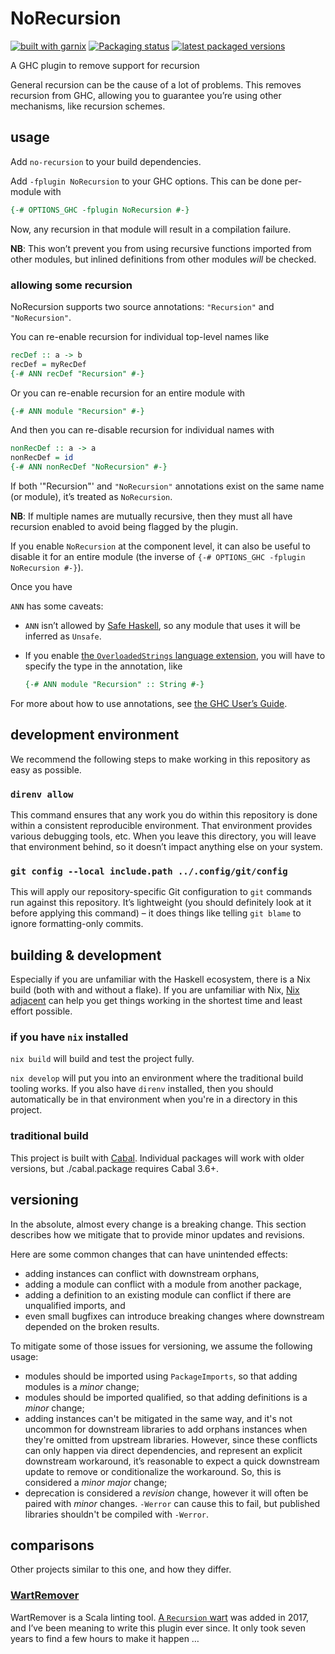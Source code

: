 # NoRecursion

[![built with garnix](https://img.shields.io/endpoint?url=https%3A%2F%2Fgarnix.io%2Fapi%2Fbadges%2Fsellout%2Fno-recursion)](https://garnix.io)
[![Packaging status](https://repology.org/badge/tiny-repos/haskell:no-recursion.svg)](https://repology.org/project/haskell:no-recursion/versions)
[![latest packaged versions](https://repology.org/badge/latest-versions/haskell:no-recursion.svg)](https://repology.org/project/haskell:no-recursion/versions)

A GHC plugin to remove support for recursion

General recursion can be the cause of a lot of problems. This removes recursion from GHC, allowing you to guarantee you’re using other mechanisms, like recursion schemes.

## usage

Add `no-recursion` to your build dependencies.

Add `-fplugin NoRecursion` to your GHC options. This can be done per-module with

```haskell
{-# OPTIONS_GHC -fplugin NoRecursion #-}
```

Now, any recursion in that module will result in a compilation failure.

**NB**: This won’t prevent you from using recursive functions imported from other modules, but inlined definitions from other modules _will_ be checked.

### allowing some recursion

NoRecursion supports two source annotations: `"Recursion"` and `"NoRecursion"`.

You can re-enable recursion for individual top-level names like

```haskell
recDef :: a -> b
recDef = myRecDef
{-# ANN recDef "Recursion" #-}
```

Or you can re-enable recursion for an entire module with

```haskell
{-# ANN module "Recursion" #-}
```

And then you can re-disable recursion for individual names with

```haskell
nonRecDef :: a -> a
nonRecDef = id
{-# ANN nonRecDef "NoRecursion" #-}
```

If both '"Recursion"' and `"NoRecursion"` annotations exist on the same name (or module), it’s treated as `NoRecursion`.


**NB**: If multiple names are mutually recursive, then they must all have recursion enabled to avoid being flagged by the plugin.

If you enable `NoRecursion` at the component level, it can also be useful to disable it for an entire module (the inverse of `{-# OPTIONS_GHC -fplugin NoRecursion #-}`).


Once you have

`ANN` has some caveats:

- `ANN` isn’t allowed by [Safe Haskell](https://downloads.haskell.org/ghc/latest/docs/users_guide/exts/safe_haskell.html), so any module that uses it will be inferred as `Unsafe`.
- If you enable [the `OverloadedStrings` language extension](https://downloads.haskell.org/ghc/latest/docs/users_guide/exts/overloaded_strings.html), you will have to specify the type in the annotation, like

  ```haskell
  {-# ANN module "Recursion" :: String #-}
  ```

For more about how to use annotations, see [the GHC User’s Guide](https://downloads.haskell.org/ghc/latest/docs/users_guide/extending_ghc.html#source-annotations).

## development environment

We recommend the following steps to make working in this repository as easy as possible.

### `direnv allow`

This command ensures that any work you do within this repository is done within a consistent reproducible environment. That environment provides various debugging tools, etc. When you leave this directory, you will leave that environment behind, so it doesn’t impact anything else on your system.

### `git config --local include.path ../.config/git/config`

This will apply our repository-specific Git configuration to `git` commands run against this repository. It’s lightweight (you should definitely look at it before applying this command) – it does things like telling `git blame` to ignore formatting-only commits.

## building & development

Especially if you are unfamiliar with the Haskell ecosystem, there is a Nix build (both with and without a flake). If you are unfamiliar with Nix, [Nix adjacent](...) can help you get things working in the shortest time and least effort possible.

### if you have `nix` installed

`nix build` will build and test the project fully.

`nix develop` will put you into an environment where the traditional build tooling works. If you also have `direnv` installed, then you should automatically be in that environment when you're in a directory in this project.

### traditional build

This project is built with [Cabal](https://cabal.readthedocs.io/en/stable/index.html). Individual packages will work with older versions, but ./cabal.package requires Cabal 3.6+.

## versioning

In the absolute, almost every change is a breaking change. This section describes how we mitigate that to provide minor updates and revisions.

Here are some common changes that can have unintended effects:

- adding instances can conflict with downstream orphans,
- adding a module can conflict with a module from another package,
- adding a definition to an existing module can conflict if there are unqualified imports, and
- even small bugfixes can introduce breaking changes where downstream depended on the broken results.

To mitigate some of those issues for versioning, we assume the following usage:

- modules should be imported using `PackageImports`, so that adding modules is a _minor_ change;
- modules should be imported qualified, so that adding definitions is a _minor_ change;
- adding instances can't be mitigated in the same way, and it's not uncommon for downstream libraries to add orphans instances when they're omitted from upstream libraries. However, since these conflicts can only happen via direct dependencies, and represent an explicit downstream workaround, it’s reasonable to expect a quick downstream update to remove or conditionalize the workaround. So, this is considered a _minor major_ change;
- deprecation is considered a _revision_ change, however it will often be paired with _minor_ changes. `-Werror` can cause this to fail, but published libraries shouldn't be compiled with `-Werror`.

## comparisons

Other projects similar to this one, and how they differ.

### [WartRemover](https://www.wartremover.org/)

WartRemover is a Scala linting tool. [A `Recursion` wart](https://www.wartremover.org/doc/warts.html#recursion) was added in 2017, and I’ve been meaning to write this plugin ever since. It only took seven years to find a few hours to make it happen …

